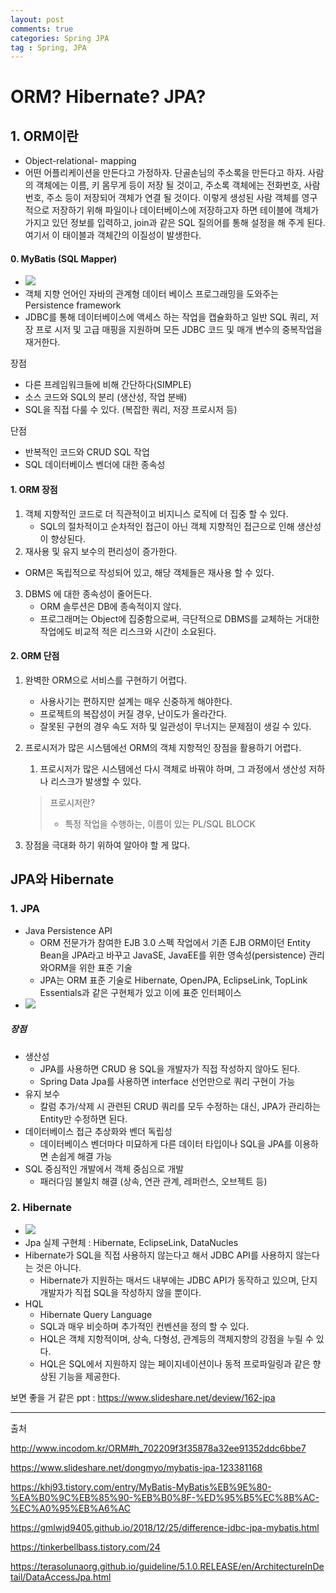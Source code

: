 ```yaml
---
layout: post
comments: true
categories: Spring JPA
tag : Spring, JPA
---
```


# ORM? Hibernate? JPA?

## 1. ORM이란

- Object-relational- mapping
- 어떤 어플리케이션을 만든다고 가정하자. 단골손님의 주소록을 만든다고 하자. 사람의 객체에는 이름, 키 몸무게 등이 저장 될 것이고, 주소록 객체에는 전화번호, 사람 번호, 주소 등이 저장되어 객체가 연결 될 것이다. 이렇게 생성된 사람 객체를 영구적으로 저장하기 위해 파일이나 데이터베이스에 저장하고자 하면 테이블에 객체가 가지고 있던 정보를 입력하고, join과 같은 SQL 질의어를 통해 설정을 해 주게 된다. 여기서 이 태이블과 객체간의 이질성이 발생한다.



#### 0. MyBatis (SQL Mapper)

- ![](https://terasolunaorg.github.io/guideline/5.1.0.RELEASE/en/_images/DataAccessMyBatis3Scope.png)
- 객체 지향 언어인 자바의 관계형 데이터 베이스 프로그래밍을 도와주는 Persistence framework
- JDBC를 통해 데이터베이스에 액세스 하는 작업을 캡슐화하고 일반 SQL 쿼리, 저장 프로 시저 및 고급 매핑을 지원하며 모든 JDBC 코드 및 매개 변수의 중복작업을 재거한다. 

장점
- 다른 프레임워크들에 비해 간단하다(SIMPLE)
- 소스 코드와 SQL의 분리 (생산성, 작업 분배)
- SQL을 직접 다룰 수 있다. (복잡한 쿼리, 저장 프로시저 등)

단점
- 반복적인 코드와 CRUD SQL 작업
- SQL 데이터베이스 벤더에 대한 종속성



#### 1. ORM 장점

1. 객체 지향적인 코드로 더 직관적이고 비지니스 로직에 더 집중 할 수 있다.	
   - SQL의 절차적이고 순차적인 접근이 아닌 객체 지향적인 접근으로 인해 생산성이 향상된다.
2.  재사용 및 유지 보수의 편리성이 증가한다.
   - ORM은 독립적으로 작성되어 있고, 해당 객체들은 재사용 할 수 있다.
3. DBMS 에 대한 종속성이 줄어든다.
   - ORM 솔루션은 DB에 종속적이지 않다.
   - 프로그래머는 Object에 집중함으로써, 극단적으로 DBMS를 교체하는 거대한 작업에도 비교적 적은 리스크와 시간이 소요된다.

#### 2. ORM 단점

1. 완벽한 ORM으로 서비스를 구현하기 어렵다.

   - 사용사기는 편하지만 설계는 매우 신중하게 해야한다.
   - 프로젝트의 복잡성이 커질 경우, 난이도가 올라간다.
   - 잘못된 구현의 경우 속도 저하 및 일관성이 무너지는 문제점이 생길 수 있다.

2. 프로시저가 많은 시스템에선 ORM의 객체 지항적인 장점을 활용하기 어렵다.

   1. 프로시저가 많은 시스템에선 다시 객체로 바꿔야 하며, 그 과정에서 생산성 저하나 리스크가 발생할 수 있다.

   > 프로시저란? 
   >
   > - 특정 작업을 수행하는, 이름이 있는 PL/SQL BLOCK

3. 장점을 극대화 하기 위하여 알아야 할 게 많다.



## JPA와 Hibernate

### 1. JPA

- Java Persistence API
  - ORM 전문가가 참여한 EJB 3.0 스펙 작업에서 기존 EJB ORM이던 Entity Bean을 JPA라고 바꾸고 JavaSE, JavaEE를 위한 영속성(persistence) 관리와ORM을 위한 표준 기술
  -  JPA는 ORM 표준 기술로 Hibernate, OpenJPA, EclipseLink, TopLink Essentials과 같은 구현체가 있고 이에 표준 인터페이스
- ![](https://terasolunaorg.github.io/guideline/5.1.0.RELEASE/en/_images/dataaccess_jpa.png)

##### 장점

- 생산성
  - JPA를 사용하면 CRUD 용 SQL을 개발자가 직접 작성하지 않아도 된다.
  - Spring Data Jpa를 사용하면 interface 선언만으로 쿼리 구현이 가능
- 유지 보수
  - 칼럼 추가/삭제 시 관련된 CRUD 쿼리를 모두 수정하는 대신, JPA가 관리하는 Entity만 수정하면 된다.
- 데이터베이스 접근 추상화와 벤더 독립성
  - 데이터베이스 벤더마다 미묘하게 다른 데이터 타입이나 SQL을 JPA를 이용하면 손쉽게 해결 가능
- SQL 중심적인 개발에서 객체 중심으로 개발
  - 패러다임 불일치 해결 (상속, 연관 관계, 레퍼런스, 오브젝트 등)



### 2. Hibernate

- ![](https://gmlwjd9405.github.io/images/spring-framework/spring-hibernate-architecture.png)
- Jpa 실제 구현체 : Hibernate, EclipseLink, DataNucles
- Hibernate가 SQL을 직접 사용하지 않는다고 해서 JDBC API를 사용하지 않는다는 것은 아니다.
  - Hibernate가 지원하는 매서드 내부에는 JDBC API가 동작하고 있으며, 단지 개발자가 직접 SQL을 작성하지 않을 뿐이다.
- HQL
  - Hibernate Query Language
  - SQL과 매우 비슷하며 추가적인 컨벤션을 정의 할 수 있다.
  - HQL은 객체 지항적이며, 상속, 다형성, 관계등의 객체지향의 강점을 누릴 수 있다.
  - HQL은 SQL에서 지원하지 않는 페이지네이션이나 동적 프로파일링과 같은 향상된 기능을 제공한다.



보면 좋을 거 같은 ppt : https://www.slideshare.net/deview/162-jpa

---

출처

http://www.incodom.kr/ORM#h_702209f3f35878a32ee91352ddc6bbe7  

<https://www.slideshare.net/dongmyo/mybatis-jpa-123381168>

<https://khj93.tistory.com/entry/MyBatis-MyBatis%EB%9E%80-%EA%B0%9C%EB%85%90-%EB%B0%8F-%ED%95%B5%EC%8B%AC-%EC%A0%95%EB%A6%AC>

<https://gmlwjd9405.github.io/2018/12/25/difference-jdbc-jpa-mybatis.html>

<https://tinkerbellbass.tistory.com/24>

<https://terasolunaorg.github.io/guideline/5.1.0.RELEASE/en/ArchitectureInDetail/DataAccessJpa.html>